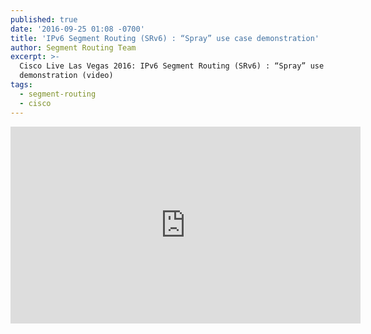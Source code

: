 ```yaml
---
published: true
date: '2016-09-25 01:08 -0700'
title: 'IPv6 Segment Routing (SRv6) : “Spray” use case demonstration'
author: Segment Routing Team
excerpt: >-
  Cisco Live Las Vegas 2016: IPv6 Segment Routing (SRv6) : “Spray” use case
  demonstration (video)
tags:
  - segment-routing
  - cisco
---
```


  
    
    
<iframe width="560" height="315" src="https://www.youtube.com/embed/e6wEhJOJ4Vw" frameborder="0" allowfullscreen></iframe>
